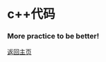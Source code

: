 <h1>c++代码</h1>
<h3 style="center">More practice to be better!</h3>
<p><a href="../Mr-coderW">返回主页</a></p>
